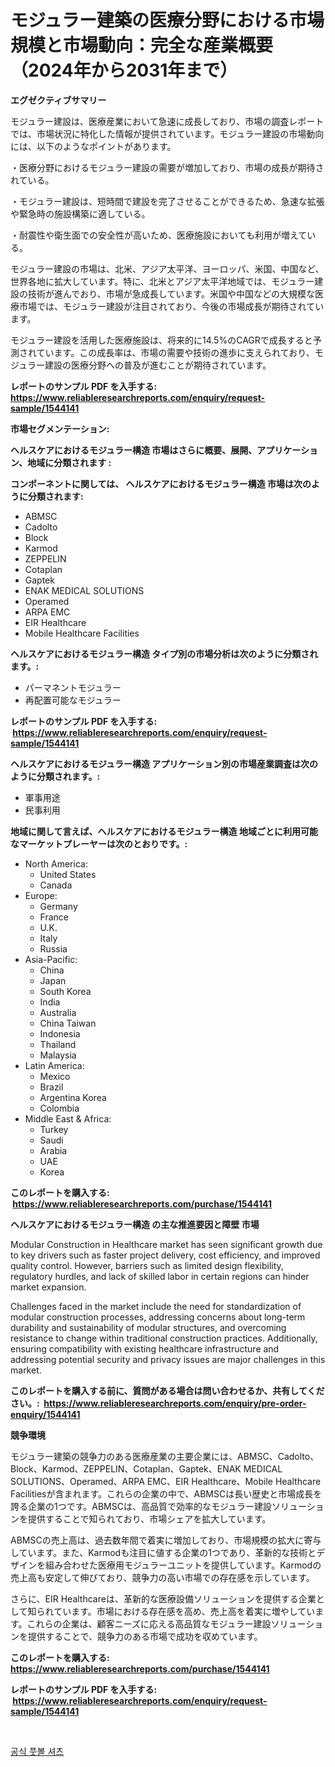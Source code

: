 <p><h1>モジュラー建築の医療分野における市場規模と市場動向：完全な産業概要（2024年から2031年まで）</h1></p><p><strong>エグゼクティブサマリー</strong></p>
<p><p>モジュラー建設は、医療産業において急速に成長しており、市場の調査レポートでは、市場状況に特化した情報が提供されています。モジュラー建設の市場動向には、以下のようなポイントがあります。</p><p>・医療分野におけるモジュラー建設の需要が増加しており、市場の成長が期待されている。</p><p>・モジュラー建設は、短時間で建設を完了させることができるため、急速な拡張や緊急時の施設構築に適している。</p><p>・耐震性や衛生面での安全性が高いため、医療施設においても利用が増えている。</p><p>モジュラー建設の市場は、北米、アジア太平洋、ヨーロッパ、米国、中国など、世界各地に拡大しています。特に、北米とアジア太平洋地域では、モジュラー建設の技術が進んでおり、市場が急成長しています。米国や中国などの大規模な医療市場では、モジュラー建設が注目されており、今後の市場成長が期待されています。</p><p>モジュラー建設を活用した医療施設は、将来的に14.5%のCAGRで成長すると予測されています。この成長率は、市場の需要や技術の進歩に支えられており、モジュラー建設の医療分野への普及が進むことが期待されています。</p></p>
<p><strong>レポートのサンプル PDF を入手する: <a href="https://www.reliableresearchreports.com/enquiry/request-sample/1544141">https://www.reliableresearchreports.com/enquiry/request-sample/1544141</a></strong></p>
<p><strong>市場セグメンテーション:</strong></p>
<p><strong> ヘルスケアにおけるモジュラー構造 市場はさらに概要、展開、アプリケーション、地域に分類されます :</strong></p>
<p><strong>コンポーネントに関しては、 ヘルスケアにおけるモジュラー構造 市場は次のように分類されます: &nbsp;</strong></p>
<p><ul><li>ABMSC</li><li>Cadolto</li><li>Block</li><li>Karmod</li><li>ZEPPELIN</li><li>Cotaplan</li><li>Gaptek</li><li>ENAK MEDICAL SOLUTIONS</li><li>Operamed</li><li>ARPA EMC</li><li>EIR Healthcare</li><li>Mobile Healthcare Facilities</li></ul></p>
<p><strong> ヘルスケアにおけるモジュラー構造 タイプ別の市場分析は次のように分類されます。:</strong></p>
<p><ul><li>パーマネントモジュラー</li><li>再配置可能なモジュラー</li></ul></p>
<p><strong>レポートのサンプル PDF を入手する: &nbsp;<a href="https://www.reliableresearchreports.com/enquiry/request-sample/1544141">https://www.reliableresearchreports.com/enquiry/request-sample/1544141</a></strong></p>
<p><strong> ヘルスケアにおけるモジュラー構造 アプリケーション別の市場産業調査は次のように分類されます。:</strong></p>
<p><ul><li>軍事用途</li><li>民事利用</li></ul></p>
<p><strong>地域に関して言えば、ヘルスケアにおけるモジュラー構造 地域ごとに利用可能なマーケットプレーヤーは次のとおりです。:</strong></p>
<p><ul>
    <li>
        North America:
        <ul>
            <li>United States</li>
            <li>Canada</li>
        </ul>
    </li>
    <li>
        Europe:
        <ul>
            <li>Germany</li>
            <li>France</li>
            <li>U.K.</li>
            <li>Italy</li>
            <li>Russia</li>
        </ul>
    </li>
    <li>
        Asia-Pacific:
        <ul>
            <li>China</li>
            <li>Japan</li>
            <li>South Korea</li>
            <li>India</li>
            <li>Australia</li>
            <li>China Taiwan</li>
            <li>Indonesia</li>
            <li>Thailand</li>
            <li>Malaysia</li>
        </ul>
    </li>
    <li>
        Latin America:
        <ul>
            <li>Mexico</li>
            <li>Brazil</li>
            <li>Argentina Korea</li>
            <li>Colombia</li>
        </ul>
    </li>
    <li>
        Middle East & Africa:
        <ul>
            <li>Turkey</li>
            <li>Saudi</li>
            <li>Arabia</li>
            <li>UAE</li>
            <li>Korea</li>
        </ul>
    </li>
    </ul></p>
<p><strong>このレポートを購入する: &nbsp;<a href="https://www.reliableresearchreports.com/purchase/1544141">https://www.reliableresearchreports.com/purchase/1544141</a></strong></p>
<p><strong>ヘルスケアにおけるモジュラー構造 の主な推進要因と障壁 市場</strong></p>
<p><p>Modular Construction in Healthcare market has seen significant growth due to key drivers such as faster project delivery, cost efficiency, and improved quality control. However, barriers such as limited design flexibility, regulatory hurdles, and lack of skilled labor in certain regions can hinder market expansion.</p><p>Challenges faced in the market include the need for standardization of modular construction processes, addressing concerns about long-term durability and sustainability of modular structures, and overcoming resistance to change within traditional construction practices. Additionally, ensuring compatibility with existing healthcare infrastructure and addressing potential security and privacy issues are major challenges in this market.</p></p>
<p><strong>このレポートを購入する前に、質問がある場合は問い合わせるか、共有してください。:&nbsp; <a href="https://www.reliableresearchreports.com/enquiry/pre-order-enquiry/1544141">https://www.reliableresearchreports.com/enquiry/pre-order-enquiry/1544141</a></strong></p>
<p><strong>競争環境</strong></p>
<p><p>モジュラー建築の競争力のある医療産業の主要企業には、ABMSC、Cadolto、Block、Karmod、ZEPPELIN、Cotaplan、Gaptek、ENAK MEDICAL SOLUTIONS、Operamed、ARPA EMC、EIR Healthcare、Mobile Healthcare Facilitiesが含まれます。これらの企業の中で、ABMSCは長い歴史と市場成長を誇る企業の1つです。ABMSCは、高品質で効率的なモジュラー建設ソリューションを提供することで知られており、市場シェアを拡大しています。</p><p>ABMSCの売上高は、過去数年間で着実に増加しており、市場規模の拡大に寄与しています。また、Karmodも注目に値する企業の1つであり、革新的な技術とデザインを組み合わせた医療用モジュラーユニットを提供しています。Karmodの売上高も安定して伸びており、競争力の高い市場での存在感を示しています。</p><p>さらに、EIR Healthcareは、革新的な医療設備ソリューションを提供する企業として知られています。市場における存在感を高め、売上高を着実に増やしています。これらの企業は、顧客ニーズに応える高品質なモジュラー建設ソリューションを提供することで、競争力のある市場で成功を収めています。</p></p>
<p><strong>このレポートを購入する: &nbsp; <a href="https://www.reliableresearchreports.com/purchase/1544141">https://www.reliableresearchreports.com/purchase/1544141</a></strong></p>
<p><strong>レポートのサンプル PDF を入手する: &nbsp;<a href="https://www.reliableresearchreports.com/enquiry/request-sample/1544141">https://www.reliableresearchreports.com/enquiry/request-sample/1544141</a></strong><strong></strong></p>
<p>&nbsp;</p>
<p><p><a href="https://github.com/laholand/Market-Research-Report-List-3/blob/main/243082912280.md">공식 풋볼 셔츠</a></p></p>